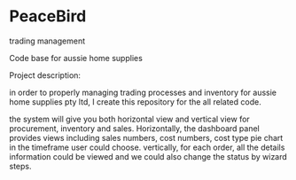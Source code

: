 # PeaceBird
trading management

Code base for aussie home supplies

Project description:

in order to properly managing trading processes and inventory for aussie home supplies pty ltd, I create this repository for the all related code.

the system will give you both horizontal view and vertical view for procurement, inventory and sales. Horizontally, the dashboard panel provides views including sales numbers, cost numbers, cost type pie chart in the timeframe user could choose. vertically, for each order, all the details information could be viewed and we could also change the status by wizard steps.
